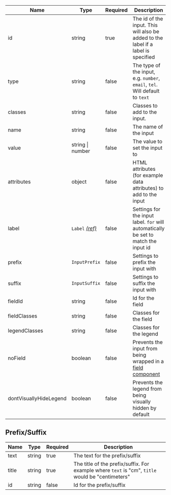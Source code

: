 | Name                   | Type                                 | Required | Description                                                                         |
| ---------------------- | ------------------------------------ | -------- | ----------------------------------------------------------------------------------- |
| id                     | string                               | true     | The id of the input. This will also be added to the label if a label is specified   |
| type                   | string                               | false    | The type of the input, e.g. `number`, `email`, `tel`. Will default to `text`        |
| classes                | string                               | false    | Classes to add to the input.                                                        |
| name                   | string                               | false    | The name of the input                                                               |
| value                  | string &#124; number                 | false    | The value to set the input to                                                       |
| attributes             | object                               | false    | HTML attributes (for example data attributes) to add to the input                   |
| label                  | `Label` [_(ref)_](/components/label) | false    | Settings for the input label. `for` will automatically be set to match the input id |
| prefix                 | `InputPrefix`                        | false    | Settings to prefix the input with                                                   |
| suffix                 | `InputSuffix`                        | false    | Settings to suffix the input with                                                   |
| fieldId                | string                               | false    | Id for the field                                                                    |
| fieldClasses           | string                               | false    | Classes for the field                                                               |
| legendClasses          | string                               | false    | Classes for the legend                                                              |
| noField                | boolean                              | false    | Prevents the input from being wrapped in a [field component](/components/field)     |
| dontVisuallyHideLegend | boolean                              | false    | Prevents the legend from being visually hidden by default                           |

## Prefix/Suffix

| Name  | Type   | Required | Description                                                                                      |
| ----- | ------ | -------- | ------------------------------------------------------------------------------------------------ |
| text  | string | true     | The text for the prefix/suffix                                                                   |
| title | string | true     | The title of the prefix/suffix. For example where `text` is "cm", `title` would be "centimeters" |
| id    | string | false    | Id for the prefix/suffix                                                                         |
